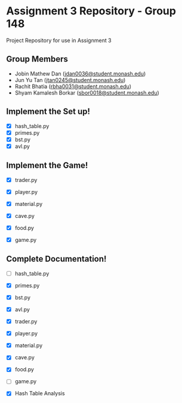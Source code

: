 # Assignment 3 Repository - Group 148

Project Repository for use in Assignment 3 

## Group Members

- Jobin Mathew Dan (jdan0036@student.monash.edu)
- Jun Yu Tan (jtan0245@student.monash.edu)
- Rachit Bhatia (rbha0031@student.monash.edu)
- Shyam Kamalesh Borkar (sbor0018@student.monash.edu)

## Implement the Set up!
- [X] hash_table.py
- [X] primes.py
- [X] bst.py
- [X] avl.py

## Implement the Game!
- [X] trader.py
- [X] player.py
- [X] material.py
- [X] cave.py
- [X] food.py
- [x] game.py


## Complete Documentation!
- [ ] hash_table.py
- [X] primes.py
- [X] bst.py
- [X] avl.py
- [X] trader.py
- [X] player.py
- [X] material.py
- [X] cave.py
- [X] food.py
- [ ] game.py

- [X] Hash Table Analysis
